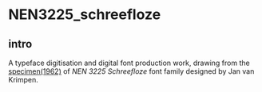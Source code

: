 # NEN3225_schreefloze

## intro
A typeface digitisation and digital font production work, drawing from the [specimen(1962)](https://www.nen.nl/en/nen-3225-1962-nl-6541) of *NEN 3225 Schreefloze* font family designed by Jan van Krimpen.


